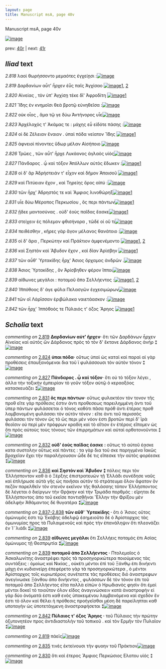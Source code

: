 ```yaml
---
layout: page
title: Manuscript msA, page 40v
---
```


Manuscript msA, page 40v

[![image](http://www.homermultitext.org/iipsrv?OBJ=IIP,1.0&FIF=/project/homer/pyramidal/deepzoom/hmt/vaimg/2017a/VA040VN_0542.tif&WID=100&CVT=JPEG)](http://www.homermultitext.org/ict2/?urn=urn:cite2:hmt:vaimg.2017a:VA040VN_0542)

prev:  [40r](../40r) | next:  [41r](../41r)

## *Iliad* text

*2.818* <a id="2.818"/> λαοὶ θωρήσσοντο μεμαότες ἐγχείῃσι :[![image](http://www.homermultitext.org/iipsrv?OBJ=IIP,1.0&FIF=/project/homer/pyramidal/deepzoom/hmt/vaimg/2017a/VA040VN_0542.tif&RGN=0.492,0.2287,0.376,0.0324&WID=1000&CVT=JPEG)](http://www.homermultitext.org/ict2/?urn=urn:cite2:hmt:vaimg.2017a:VA040VN_0542@0.492,0.2287,0.376,0.0324)

*2.819* <a id="2.819"/> Δαρδανίων αὖτ' 					ἦρχεν ἐῢς παῖς Ἀγχίσαο 				[![image](http://www.homermultitext.org/iipsrv?OBJ=IIP,1.0&FIF=/project/homer/pyramidal/deepzoom/hmt/vaimg/2017a/VA040VN_0542.tif&RGN=0.492,0.2483,0.376,0.0324&WID=1000&CVT=JPEG)](http://www.homermultitext.org/ict2/?urn=urn:cite2:hmt:vaimg.2017a:VA040VN_0542@0.492,0.2483,0.376,0.0324)[1](#msA_2.775), [2](#msAext_2.789)

*2.820* <a id="2.820"/> Αἰνείας , τὸν ὑπ' 						 Ἀγχίσῃ τέκε δῖ' Ἀφροδίτη 				[![image](http://www.homermultitext.org/iipsrv?OBJ=IIP,1.0&FIF=/project/homer/pyramidal/deepzoom/hmt/vaimg/2017a/VA040VN_0542.tif&RGN=0.49,0.2701,0.376,0.0324&WID=1000&CVT=JPEG)](http://www.homermultitext.org/ict2/?urn=urn:cite2:hmt:vaimg.2017a:VA040VN_0542@0.49,0.2701,0.376,0.0324)[1](#msAim_2.786)

*2.821* <a id="2.821"/> Ἴ̈δης ἐν κνημοῖσι 					θεὰ βροτῷ εὐνηθεῖσα :[![image](http://www.homermultitext.org/iipsrv?OBJ=IIP,1.0&FIF=/project/homer/pyramidal/deepzoom/hmt/vaimg/2017a/VA040VN_0542.tif&RGN=0.49,0.2889,0.376,0.0324&WID=1000&CVT=JPEG)](http://www.homermultitext.org/ict2/?urn=urn:cite2:hmt:vaimg.2017a:VA040VN_0542@0.49,0.2889,0.376,0.0324)

*2.822* <a id="2.822"/> οὐκ οἶος , ἅμα τῷ γε δύω Ἀντήνορος υἷε[![image](http://www.homermultitext.org/iipsrv?OBJ=IIP,1.0&FIF=/project/homer/pyramidal/deepzoom/hmt/vaimg/2017a/VA040VN_0542.tif&RGN=0.487,0.3055,0.376,0.0324&WID=1000&CVT=JPEG)](http://www.homermultitext.org/ict2/?urn=urn:cite2:hmt:vaimg.2017a:VA040VN_0542@0.487,0.3055,0.376,0.0324)

*2.823* <a id="2.823"/> Ἀρχέλοχός τ' Ἀκάμας τε : μάχης εὖ εἰδότε πάσης :[![image](http://www.homermultitext.org/iipsrv?OBJ=IIP,1.0&FIF=/project/homer/pyramidal/deepzoom/hmt/vaimg/2017a/VA040VN_0542.tif&RGN=0.501,0.3273,0.388,0.0324&WID=1000&CVT=JPEG)](http://www.homermultitext.org/ict2/?urn=urn:cite2:hmt:vaimg.2017a:VA040VN_0542@0.501,0.3273,0.388,0.0324)

*2.824* <a id="2.824"/> οἱ δὲ Ζέλειαν 					ἔναιον . ὑπαὶ πόδα νείατον Ἴ̈δης 				[![image](http://www.homermultitext.org/iipsrv?OBJ=IIP,1.0&FIF=/project/homer/pyramidal/deepzoom/hmt/vaimg/2017a/VA040VN_0542.tif&RGN=0.5,0.3454,0.388,0.0324&WID=1000&CVT=JPEG)](http://www.homermultitext.org/ict2/?urn=urn:cite2:hmt:vaimg.2017a:VA040VN_0542@0.5,0.3454,0.388,0.0324)[1](#msA_2.776)

*2.825* <a id="2.825"/> ἀφνειοὶ πίνοντες ὕδωρ μέλαν Αἰσήποιο 				[![image](http://www.homermultitext.org/iipsrv?OBJ=IIP,1.0&FIF=/project/homer/pyramidal/deepzoom/hmt/vaimg/2017a/VA040VN_0542.tif&RGN=0.499,0.3634,0.388,0.0324&WID=1000&CVT=JPEG)](http://www.homermultitext.org/ict2/?urn=urn:cite2:hmt:vaimg.2017a:VA040VN_0542@0.499,0.3634,0.388,0.0324)

*2.826* <a id="2.826"/> Τρῶες , τῶν αὖτ' ἦρχε 						 Λυκάονος ἀγλαὸς υἱὸς[![image](http://www.homermultitext.org/iipsrv?OBJ=IIP,1.0&FIF=/project/homer/pyramidal/deepzoom/hmt/vaimg/2017a/VA040VN_0542.tif&RGN=0.494,0.383,0.388,0.0324&WID=1000&CVT=JPEG)](http://www.homermultitext.org/ict2/?urn=urn:cite2:hmt:vaimg.2017a:VA040VN_0542@0.494,0.383,0.388,0.0324)

*2.827* <a id="2.827"/> Πάνδαρος . ᾧ καὶ τόξον 						 Ἀπόλλων αὐτὸς ἔδωκεν :[![image](http://www.homermultitext.org/iipsrv?OBJ=IIP,1.0&FIF=/project/homer/pyramidal/deepzoom/hmt/vaimg/2017a/VA040VN_0542.tif&RGN=0.494,0.4041,0.388,0.0324&WID=1000&CVT=JPEG)](http://www.homermultitext.org/ict2/?urn=urn:cite2:hmt:vaimg.2017a:VA040VN_0542@0.494,0.4041,0.388,0.0324)[1](#msA_2.777)

*2.828* <a id="2.828"/> οἱ δ' ἂρ Ἀδρήστειάν τ' εἶχον καὶ δῆμον Ἀπαισοῦ 				[![image](http://www.homermultitext.org/iipsrv?OBJ=IIP,1.0&FIF=/project/homer/pyramidal/deepzoom/hmt/vaimg/2017a/VA040VN_0542.tif&RGN=0.494,0.4214,0.388,0.0324&WID=1000&CVT=JPEG)](http://www.homermultitext.org/ict2/?urn=urn:cite2:hmt:vaimg.2017a:VA040VN_0542@0.494,0.4214,0.388,0.0324)[1](#msA_2.778)

*2.829* <a id="2.829"/> καὶ Πιτύειαν ἔχον , 					καὶ Τηρείης ὄρος αἰπύ :[![image](http://www.homermultitext.org/iipsrv?OBJ=IIP,1.0&FIF=/project/homer/pyramidal/deepzoom/hmt/vaimg/2017a/VA040VN_0542.tif&RGN=0.494,0.4394,0.388,0.0324&WID=1000&CVT=JPEG)](http://www.homermultitext.org/ict2/?urn=urn:cite2:hmt:vaimg.2017a:VA040VN_0542@0.494,0.4394,0.388,0.0324)

*2.830* <a id="2.830"/> τῶν ἦρχ' Άδρηστός τε 					καὶ Ἄμφιος λινοθώρηξ[![image](http://www.homermultitext.org/iipsrv?OBJ=IIP,1.0&FIF=/project/homer/pyramidal/deepzoom/hmt/vaimg/2017a/VA040VN_0542.tif&RGN=0.497,0.4597,0.388,0.0324&WID=1000&CVT=JPEG)](http://www.homermultitext.org/ict2/?urn=urn:cite2:hmt:vaimg.2017a:VA040VN_0542@0.497,0.4597,0.388,0.0324)[1](#msAim_2.787)

*2.831* <a id="2.831"/> υἷε δύω Μέροπος 					 Περκωσίου , ὃς περι πάντων[![image](http://www.homermultitext.org/iipsrv?OBJ=IIP,1.0&FIF=/project/homer/pyramidal/deepzoom/hmt/vaimg/2017a/VA040VN_0542.tif&RGN=0.5,0.4771,0.388,0.0324&WID=1000&CVT=JPEG)](http://www.homermultitext.org/ict2/?urn=urn:cite2:hmt:vaimg.2017a:VA040VN_0542@0.5,0.4771,0.388,0.0324)[1](#msA_2.779)

*2.832* <a id="2.832"/> ᾔδεε μαντοσύνας . οὐδ' ἑοὺς παῖδας ἔασκε[![image](http://www.homermultitext.org/iipsrv?OBJ=IIP,1.0&FIF=/project/homer/pyramidal/deepzoom/hmt/vaimg/2017a/VA040VN_0542.tif&RGN=0.5,0.4951,0.388,0.0324&WID=1000&CVT=JPEG)](http://www.homermultitext.org/ict2/?urn=urn:cite2:hmt:vaimg.2017a:VA040VN_0542@0.5,0.4951,0.388,0.0324)[1](#msA_2.780)

*2.833* <a id="2.833"/> στείχειν ἐς πόλεμον φθισήνορα , τῶδέ οἱ οὔ τι[![image](http://www.homermultitext.org/iipsrv?OBJ=IIP,1.0&FIF=/project/homer/pyramidal/deepzoom/hmt/vaimg/2017a/VA040VN_0542.tif&RGN=0.5,0.5139,0.388,0.0324&WID=1000&CVT=JPEG)](http://www.homermultitext.org/ict2/?urn=urn:cite2:hmt:vaimg.2017a:VA040VN_0542@0.5,0.5139,0.388,0.0324)

*2.834* <a id="2.834"/> πειθέσθην , κῆρες γὰρ ἄγον μέλανος θανάτοιο :[![image](http://www.homermultitext.org/iipsrv?OBJ=IIP,1.0&FIF=/project/homer/pyramidal/deepzoom/hmt/vaimg/2017a/VA040VN_0542.tif&RGN=0.497,0.532,0.388,0.0324&WID=1000&CVT=JPEG)](http://www.homermultitext.org/ict2/?urn=urn:cite2:hmt:vaimg.2017a:VA040VN_0542@0.497,0.532,0.388,0.0324)

*2.835* <a id="2.835"/> οἱ δ' ἄρα , Περκώτην καὶ Πρά̄κτιον 					 ἀμφενέμοντο 				[![image](http://www.homermultitext.org/iipsrv?OBJ=IIP,1.0&FIF=/project/homer/pyramidal/deepzoom/hmt/vaimg/2017a/VA040VN_0542.tif&RGN=0.497,0.553,0.412,0.0324&WID=1000&CVT=JPEG)](http://www.homermultitext.org/ict2/?urn=urn:cite2:hmt:vaimg.2017a:VA040VN_0542@0.497,0.553,0.412,0.0324)[1](#msAim_2.788), [2](#msAil_2.790)

*2.836* <a id="2.836"/> καὶ Σηστὸν καὶ 						 Ἄβυδον ἔχον , καὶ δῖαν 						 Ἀρίσβην 				[![image](http://www.homermultitext.org/iipsrv?OBJ=IIP,1.0&FIF=/project/homer/pyramidal/deepzoom/hmt/vaimg/2017a/VA040VN_0542.tif&RGN=0.497,0.5704,0.412,0.0324&WID=1000&CVT=JPEG)](http://www.homermultitext.org/ict2/?urn=urn:cite2:hmt:vaimg.2017a:VA040VN_0542@0.497,0.5704,0.412,0.0324)[1](#msA_2.781)

*2.837* <a id="2.837"/> τῶν αὖθ' Ὑρτακίδης 					ἦρχ' Άσιος ὄρχαμος ἀνδρῶν .[![image](http://www.homermultitext.org/iipsrv?OBJ=IIP,1.0&FIF=/project/homer/pyramidal/deepzoom/hmt/vaimg/2017a/VA040VN_0542.tif&RGN=0.494,0.5862,0.412,0.0324&WID=1000&CVT=JPEG)](http://www.homermultitext.org/ict2/?urn=urn:cite2:hmt:vaimg.2017a:VA040VN_0542@0.494,0.5862,0.412,0.0324)

*2.838* <a id="2.838"/> Άσιος Ὑρτακίδης , ὃν 						 Ἀρίσβηθεν φέρον ἵπποι[![image](http://www.homermultitext.org/iipsrv?OBJ=IIP,1.0&FIF=/project/homer/pyramidal/deepzoom/hmt/vaimg/2017a/VA040VN_0542.tif&RGN=0.492,0.6072,0.412,0.0324&WID=1000&CVT=JPEG)](http://www.homermultitext.org/ict2/?urn=urn:cite2:hmt:vaimg.2017a:VA040VN_0542@0.492,0.6072,0.412,0.0324)

*2.839* <a id="2.839"/> αίθωνες μεγάλοι : ποταμοῦ ἄπο Σελλήεντος :[![image](http://www.homermultitext.org/iipsrv?OBJ=IIP,1.0&FIF=/project/homer/pyramidal/deepzoom/hmt/vaimg/2017a/VA040VN_0542.tif&RGN=0.492,0.6245,0.412,0.0324&WID=1000&CVT=JPEG)](http://www.homermultitext.org/ict2/?urn=urn:cite2:hmt:vaimg.2017a:VA040VN_0542@0.492,0.6245,0.412,0.0324)[1](#msA_2.783), [2](#msA_2.784)

*2.840* <a id="2.840"/> Ἱ̈ππόθοος δ' άγε 					φῦλα Πελασγῶν ἐγχεσιμώρων[![image](http://www.homermultitext.org/iipsrv?OBJ=IIP,1.0&FIF=/project/homer/pyramidal/deepzoom/hmt/vaimg/2017a/VA040VN_0542.tif&RGN=0.492,0.6426,0.412,0.0324&WID=1000&CVT=JPEG)](http://www.homermultitext.org/ict2/?urn=urn:cite2:hmt:vaimg.2017a:VA040VN_0542@0.492,0.6426,0.412,0.0324)

*2.841* <a id="2.841"/> τῶν οἳ Λάρῑσσαν 					ἐριβώλακα ναιετάασκον :[![image](http://www.homermultitext.org/iipsrv?OBJ=IIP,1.0&FIF=/project/homer/pyramidal/deepzoom/hmt/vaimg/2017a/VA040VN_0542.tif&RGN=0.492,0.6606,0.412,0.0324&WID=1000&CVT=JPEG)](http://www.homermultitext.org/ict2/?urn=urn:cite2:hmt:vaimg.2017a:VA040VN_0542@0.492,0.6606,0.412,0.0324)

*2.842* <a id="2.842"/> τῶν ἦρχ' Ἱππόθοός 					τε Πύλαιός τ' όζος 						 Ἄρηος 				[![image](http://www.homermultitext.org/iipsrv?OBJ=IIP,1.0&FIF=/project/homer/pyramidal/deepzoom/hmt/vaimg/2017a/VA040VN_0542.tif&RGN=0.492,0.681,0.412,0.0324&WID=1000&CVT=JPEG)](http://www.homermultitext.org/ict2/?urn=urn:cite2:hmt:vaimg.2017a:VA040VN_0542@0.492,0.681,0.412,0.0324)[1](#msA_2.785)

## *Scholia* text

*commenting on* [2.819](#2.819)  <a id="msA_2.775"/> **Δαρδανίων αὐτ' ῆρχεν·** ὅτι τῶν Δαρδάνων ἦρχεν Αἰνείας καὶ αὐτὸς ὢν Δάρδανος πρὸς τὸ τὸν δ' ἔκτανε Δάρδανος ἀνήρ ⁑[![image](http://www.homermultitext.org/iipsrv?OBJ=IIP,1.0&FIF=/project/homer/pyramidal/deepzoom/hmt/vaimg/2017a/VA040VN_0542.tif&RGN=0.2083,0.1224,0.67,0.0248&WID=1000&CVT=JPEG)](http://www.homermultitext.org/ict2/?urn=urn:cite2:hmt:vaimg.2017a:VA040VN_0542@0.2083,0.1224,0.67,0.0248)

*commenting on* [2.824](#2.824)  <a id="msA_2.776"/> **ὑπαι πόδα·** οὕτως ὑπαὶ ὡς καταὶ καὶ παραὶ αἱ γὰρ προθέσεις ἐπαυξανόμεναι δια τοῦ ϊ φυλάσσουσι τὸν αὐτὸν τόνον ⁑[![image](http://www.homermultitext.org/iipsrv?OBJ=IIP,1.0&FIF=/project/homer/pyramidal/deepzoom/hmt/vaimg/2017a/VA040VN_0542.tif&RGN=0.2287,0.1404,0.623,0.018&WID=1000&CVT=JPEG)](http://www.homermultitext.org/ict2/?urn=urn:cite2:hmt:vaimg.2017a:VA040VN_0542@0.2287,0.1404,0.623,0.018)

*commenting on* [2.827](#2.827)  <a id="msA_2.777"/> **Πάνδαρος . ᾦ καὶ τόξον·** ὅτι οὐ τὸ τόξον λέγει , ἀλλα τὴν τοξικὴν ἐμπειρίαν τὸ γοῦν τόξον αὐτῷ ὁ κεραοξόος κατασκευάζει ⁑[![image](http://www.homermultitext.org/iipsrv?OBJ=IIP,1.0&FIF=/project/homer/pyramidal/deepzoom/hmt/vaimg/2017a/VA040VN_0542.tif&RGN=0.2223,0.1532,0.6557,0.0175&WID=1000&CVT=JPEG)](http://www.homermultitext.org/ict2/?urn=urn:cite2:hmt:vaimg.2017a:VA040VN_0542@0.2223,0.1532,0.6557,0.0175)

*commenting on* [2.831](#2.831)  <a id="msA_2.779"/> **ὃς περι πάντων·** οὕτως φυλακτέον τὸν τονον τῆς προθ εἴτε γὰρ πρόθεσις ἐστιν ἀντι προθεσεως παρειλημμένη ἀντι τοῦ ὑπερ πάντων φυλάσσεται ὁ τόνος καθότι πᾶσα πρόθ ἀντι ἑτέρας προθ λαμβανομένη φυλάσσει τὸν αὐτὸν τόνον : εἴτε ἀντι τοῦ περισσὸς φυλάσσει τὸν τόνον ὣς τὸ ῶς περι μὲν νόον ἐστι βροτῶν περὶ δ' ϊρὰ θεοῖσιν οὐ περὶ μὲν πρόφρων κραδίη καὶ τὸ αἴτιον ἐν ἑτέροις εἴπομεν ὡς ὅτι πρὸς αὐτοὺς τοὺς τόνους τῶν ἐπιρρημάτων καὶ αὐταὶ ορθοτονοῦνται ⁑[![image](http://www.homermultitext.org/iipsrv?OBJ=IIP,1.0&FIF=/project/homer/pyramidal/deepzoom/hmt/vaimg/2017a/VA040VN_0542.tif&RGN=0.209,0.4098,0.2913,0.1417&WID=1000&CVT=JPEG)](http://www.homermultitext.org/ict2/?urn=urn:cite2:hmt:vaimg.2017a:VA040VN_0542@0.209,0.4098,0.2913,0.1417)

*commenting on* [2.832](#2.832)  <a id="msA_2.780"/> **οὐδ' ἑοὺς παῖδας έασκε :** οὕτως τὸ αὐτοῦ έασκε κατα συστολην οὕτως καὶ πάντες : τα γὰρ δια τοῦ σκε παρηγμένα Ϊακῶς βραχεῖαν ἔχει τὴν παραλήγουσαν ὧδε δέ τις εἴπεσκε τὴν αὐτὸς φορέεσκε ⁑[![image](http://www.homermultitext.org/iipsrv?OBJ=IIP,1.0&FIF=/project/homer/pyramidal/deepzoom/hmt/vaimg/2017a/VA040VN_0542.tif&RGN=0.2137,0.5439,0.247,0.064&WID=1000&CVT=JPEG)](http://www.homermultitext.org/ict2/?urn=urn:cite2:hmt:vaimg.2017a:VA040VN_0542@0.2137,0.5439,0.247,0.064)

*commenting on* [2.836](#2.836)  <a id="msA_2.781"/> **καὶ Σηστὸν καὶ Ἄβυδον ⁑** πόλεις περι τὸν Ἑλλήσποντον καθ ὰ ὁ Ξέρξης ἐπιστρατευών τῇ Ἑλλάδι συνέδησε ναῦς καὶ ἐπλήρωσε αὐτὰ γῆς ὡς ποιῆσαι αὐτὸν τὸ στράτευμα ὅλον ἄφατον ὂν πεζὸν παρελθεῖν τὸν στενὸν εκεῖνον τῆς θαλάσσης τόπον Ἑλλήσποντος δὲ λέγεται ὁ διείργων τὴν Θρᾴκην καὶ τὴν Τρῳάδα πορθμός : εἴρηται δε Ἑλλήσποντος ἀπο τοῦ εκεῖσε ποντισθῆναι Ἕλλην τὴν Φρίξου μὲν ἀδελφὴν Ἀθάμαντος δὲ θυγατέρα ⁑[![image](http://www.homermultitext.org/iipsrv?OBJ=IIP,1.0&FIF=/project/homer/pyramidal/deepzoom/hmt/vaimg/2017a/VA040VN_0542.tif&RGN=0.2177,0.6013,0.2393,0.1299&WID=1000&CVT=JPEG)](http://www.homermultitext.org/ict2/?urn=urn:cite2:hmt:vaimg.2017a:VA040VN_0542@0.2177,0.6013,0.2393,0.1299)

*commenting on* [2.837-2.838](#2.837-2.838)  <a id="msA_2.782"/> **τῶν αῦθ' Ὑρτακίδης ·** ὅτι ὁ Ἄσιος οῦτος ὁμώνυμός ἐστι τῷ Ἑκάβης ἀδελφῷ ἐσημειοῦτο δὲ ὁ Ἀρίσταρχος τὰς ὁμωνυμίας προς τὰ Πυλαιμενοῦς καὶ πρὸς τὴν ἐπανάληψιν ὅτι πλεονάζει ἐν Ἰ¨λιάδι ⁑[![image](http://www.homermultitext.org/iipsrv?OBJ=IIP,1.0&FIF=/project/homer/pyramidal/deepzoom/hmt/vaimg/2017a/VA040VN_0542.tif&RGN=0.2173,0.7106,0.6623,0.0471&WID=1000&CVT=JPEG)](http://www.homermultitext.org/ict2/?urn=urn:cite2:hmt:vaimg.2017a:VA040VN_0542@0.2173,0.7106,0.6623,0.0471)

*commenting on* [2.839](#2.839)  <a id="msA_2.783"/> **αἴθωνες μεγάλοι** ὅτι Σελλήεις ποταμὸς ἐπι Ασίας ὁμώνυμος τῇ Θεσπρῳτία ⁑[![image](http://www.homermultitext.org/iipsrv?OBJ=IIP,1.0&FIF=/project/homer/pyramidal/deepzoom/hmt/vaimg/2017a/VA040VN_0542.tif&RGN=0.2333,0.7297,0.6437,0.0403&WID=1000&CVT=JPEG)](http://www.homermultitext.org/ict2/?urn=urn:cite2:hmt:vaimg.2017a:VA040VN_0542@0.2333,0.7297,0.6437,0.0403)

*commenting on* [2.839](#2.839)  <a id="msA_2.784"/> **ποταμοῦ ἀπο Σελλήεντος ·** Πτολεμαῖος ὁ Ἀσκαλωνίτης ἀναστρέφει πρὸς τὰ προσηγορικώτερα ποιούμενος τὰς συντάξεις : ὁμοίως καὶ Νικίας , οὐκέτι μέντοι ἐπὶ τοῦ Ξάνθῳ ἐπι δινήεντι μάχῃ ἐνι κυδιανείρῃ ἐπεφέρετο γὰρ τὰ προσηγορικώτερα , ὁ μέντοι Ἀρίσταρχος τοῖς κυριωτέροις συνέταττε τὰς προθέσεις διὸ ἀναστρεφων ἀνεγίνωσκε Ξάνθου ἀπο δινήεντος , φυλάσσων δὲ τὸν τόνον ἐπι τοῦ ποταμοῦ ἀπο Σελλήεντος εῖτα πολλὰ εἰπὼν ὁ Ηρωδιανὸς φησὶν ὅτι ἐμοὶ μέντοι δοκεῖ τὸ τοιοῦτον όλον εῖδος ἀναγινώσκειν κατὰ ἀναστροφήν εἰ γὰρ δύο ὀνόματά ἐστι καθ ενὸς ὑποκειμένου λαμβανόμενα καὶ σχεδὸν ἕν ἐστι τὸ όλον καὶ θέλει ἡ πρόθεσις προἡγεῖσθαι μέση δὲ παρείληπται καθ υποταγὴν ὡς ὑποτετάγμενη ἀναστραφήσεται ⁑[![image](http://www.homermultitext.org/iipsrv?OBJ=IIP,1.0&FIF=/project/homer/pyramidal/deepzoom/hmt/vaimg/2017a/VA040VN_0542.tif&RGN=0.2367,0.7444,0.6483,0.0946&WID=1000&CVT=JPEG)](http://www.homermultitext.org/ict2/?urn=urn:cite2:hmt:vaimg.2017a:VA040VN_0542@0.2367,0.7444,0.6483,0.0946)

*commenting on* [2.842](#2.842)  <a id="msA_2.785"/> **Πύλαιος τ' όζος Ἄρηος ·** τοῦ Πύλαιος τὴν πρώτην ὀξυτονητέον προς ἀντιδιαστολὴν τοῦ τοπικοῦ . καὶ τὸν Ερμῆν τὸν Πυλαῖον ⁑[![image](http://www.homermultitext.org/iipsrv?OBJ=IIP,1.0&FIF=/project/homer/pyramidal/deepzoom/hmt/vaimg/2017a/VA040VN_0542.tif&RGN=0.2377,0.814,0.639,0.039&WID=1000&CVT=JPEG)](http://www.homermultitext.org/ict2/?urn=urn:cite2:hmt:vaimg.2017a:VA040VN_0542@0.2377,0.814,0.639,0.039)

*commenting on* [2.819](#2.819)  <a id="msAext_2.789.comment"/> πάεϊς[![image](http://www.homermultitext.org/iipsrv?OBJ=IIP,1.0&FIF=/project/homer/pyramidal/deepzoom/hmt/vaimg/2017a/VA040VN_0542.tif&RGN=0.12,0.2581,0.0293,0.0135&WID=1000&CVT=JPEG)](http://www.homermultitext.org/ict2/?urn=urn:cite2:hmt:vaimg.2017a:VA040VN_0542@0.12,0.2581,0.0293,0.0135)

*commenting on* [2.835](#2.835)  <a id="msAil_2.790.comment"/> τινὲς ἐκτείνουσι τὴν φυοην τοῦ Πράκτιον[![image](http://www.homermultitext.org/iipsrv?OBJ=IIP,1.0&FIF=/project/homer/pyramidal/deepzoom/hmt/vaimg/2017a/VA040VN_0542.tif&RGN=0.7797,0.5483,0.1089,0.0111&WID=1000&CVT=JPEG)](http://www.homermultitext.org/ict2/?urn=urn:cite2:hmt:vaimg.2017a:VA040VN_0542@0.7797,0.5483,0.1089,0.0111)

*commenting on* [2.830](#2.830)  <a id="msAim_2.787.comment"/> ὅτι καὶ έτερος Ἄμφιος Περκώσιος Ελατου υἱός ⁑[![image](http://www.homermultitext.org/iipsrv?OBJ=IIP,1.0&FIF=/project/homer/pyramidal/deepzoom/hmt/vaimg/2017a/VA040VN_0542.tif&RGN=0.426,0.4761,0.0803,0.0388&WID=1000&CVT=JPEG)](http://www.homermultitext.org/ict2/?urn=urn:cite2:hmt:vaimg.2017a:VA040VN_0542@0.426,0.4761,0.0803,0.0388)